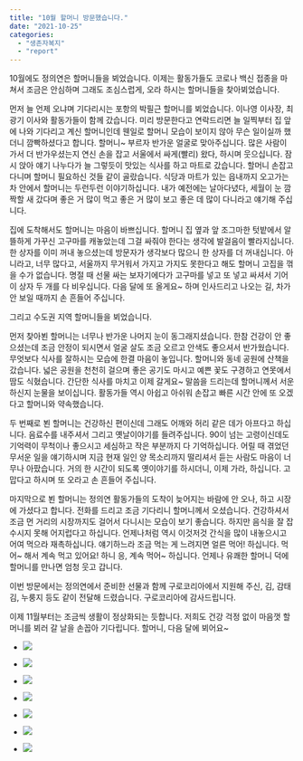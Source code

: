 ```yaml
---
title: "10월 할머니 방문했습니다."
date: "2021-10-25"
categories: 
  - "생존자복지"
  - "report"
---
```


10월에도 정의연은 할머니들을 뵈었습니다. 이제는 활동가들도 코로나 백신 접종을 마쳐서 조금은 안심하며 그래도 조심스럽게, 오라 하시는 할머니들을 찾아뵈었습니다.

먼저 늘 언제 오냐며 기다리시는 포항의 박필근 할머니를 뵈었습니다. 이나영 이사장, 최광기 이사와 활동가들이 함께 갔습니다. 미리 방문한다고 연락드리면 늘 일찍부터 집 앞에 나와 기다리고 계신 할머니인데 웬일로 할머니 모습이 보이지 않아 무슨 일이실까 했더니 깜빡하셨다고 합니다. 할머니~ 부르자 반가운 얼굴로 맞아주십니다. 많은 사람이 가서 더 반가우셨는지 연신 손을 잡고 서울에서 싸게(빨리) 왔다, 하시며 웃으십니다. 잠시 앉아 얘기 나누다가 늘 그렇듯이 맛있는 식사를 하고 마트로 갔습니다. 할머니 손잡고 다니며 할머니 필요하신 것들 같이 골랐습니다. 식당과 마트가 있는 읍내까지 오고가는 차 안에서 할머니는 두런두런 이야기하십니다. 내가 예전에는 날아다녔다, 세월이 눈 깜짝할 새 갔다며 좋은 거 많이 먹고 좋은 거 많이 보고 좋은 데 많이 다니라고 얘기해 주십니다.

집에 도착해서도 할머니는 마음이 바쁘십니다. 할머니 집 옆과 앞 조그마한 텃밭에서 알뜰하게 가꾸신 고구마를 캐놓았는데 그걸 싸줘야 한다는 생각에 발걸음이 빨라지십니다. 한 상자를 이미 꺼내 놓으셨는데 방문자가 생각보다 많으니 한 상자를 더 꺼내십니다. 아니라고, 너무 많다고, 서울까지 무거워서 가지고 가지도 못한다고 해도 할머니 고집을 꺾을 수가 없습니다. 명절 때 선물 싸는 보자기에다가 고구마를 넣고 또 넣고 싸셔서 기어이 상자 두 개를 다 비우십니다. 다음 달에 또 올게요~ 하며 인사드리고 나오는 길, 차가 안 보일 때까지 손 흔들어 주십니다.

그리고 수도권 지역 할머니들을 뵈었습니다.

먼저 찾아뵌 할머니는 너무나 반가운 나머지 눈이 동그래지셨습니다. 한참 건강이 안 좋으셨는데 조금 안정이 되시면서 얼굴 살도 조금 오르고 안색도 좋으셔서 반가웠습니다. 무엇보다 식사를 잘하시는 모습에 한결 마음이 놓입니다. 할머니와 동네 공원에 산책을 갔습니다. 넓은 공원을 천천히 걸으며 좋은 공기도 마시고 예쁜 꽃도 구경하고 연못에서 땀도 식혔습니다. 간단한 식사를 마치고 이제 갈게요~ 말씀을 드리는데 할머니께서 서운하신지 눈물을 보이십니다. 활동가들 역시 아쉽고 아쉬워 손잡고 빠른 시간 안에 또 오겠다고 할머니와 약속했습니다.

두 번째로 뵌 할머니는 건강하신 편이신데 그래도 어깨와 허리 같은 데가 아프다고 하십니다. 음료수를 내주셔서 그리고 옛날이야기를 들려주십니다. 90이 넘는 고령이신데도 기억력이 무척이나 좋으시고 세심하고 작은 부분까지 다 기억하십니다. 어릴 때 겪었던 무서운 일을 얘기하시며 지금 현재 일인 양 목소리까지 떨리셔서 듣는 사람도 마음이 너무나 아팠습니다. 거의 한 시간이 되도록 옛이야기를 하시더니, 이제 가라, 하십니다. 고맙다고 하시며 또 오라고 손 흔들어 주십니다.

마지막으로 뵌 할머니는 정의연 활동가들의 도착이 늦어지는 바람에 안 오나, 하고 시장에 가셨다고 합니다. 전화를 드리고 조금 기다리니 할머니께서 오셨습니다. 건강하셔서 조금 먼 거리의 시장까지도 걸어서 다니시는 모습이 보기 좋습니다. 하지만 음식을 잘 잡수시지 못해 어지럽다고 하십니다. 언제나처럼 역시 이것저것 간식을 많이 내놓으시고 어여 먹으라 재촉하십니다. 얘기하느라 조금 먹는 게 느려지면 얼른 먹어! 하십니다. 먹어~ 해서 계속 먹고 있어요! 하니 응, 계속 먹어~ 하십니다. 언제나 유쾌한 할머니 덕에 할머니를 만나면 엄청 웃고 갑니다.

이번 방문에서는 정의연에서 준비한 선물과 함께 구로코리아에서 지원해 주신, 김, 감태김, 누룽지 등도 같이 전달해 드렸습니다. 구로코리아에 감사드립니다.

이제 11월부터는 조금씩 생활이 정상화되는 듯합니다. 저희도 건강 걱정 없이 마음껏 할머니를 뵈러 갈 날을 손꼽아 기다립니다. 할머니, 다음 달에 뵈어요~

- ![](https://r2.womenandwar.net/2021/10/크기변환20211018_130059_HDR.jpg)
    
- ![](https://r2.womenandwar.net/2021/10/크기변환20211018_132335_HDR.jpg)
    
- ![](https://r2.womenandwar.net/2021/10/크기변환20211022_111259.jpg)
    
- ![](https://r2.womenandwar.net/2021/10/크기변환20211022_111634_HDR.jpg)
    
- ![](https://r2.womenandwar.net/2021/10/크기변환20211022_141218.jpg)
    
- ![](https://r2.womenandwar.net/2021/10/크기변환20211022_141243.jpg)
    
- ![](https://r2.womenandwar.net/2021/10/크기변환20211022_143956.jpg)

